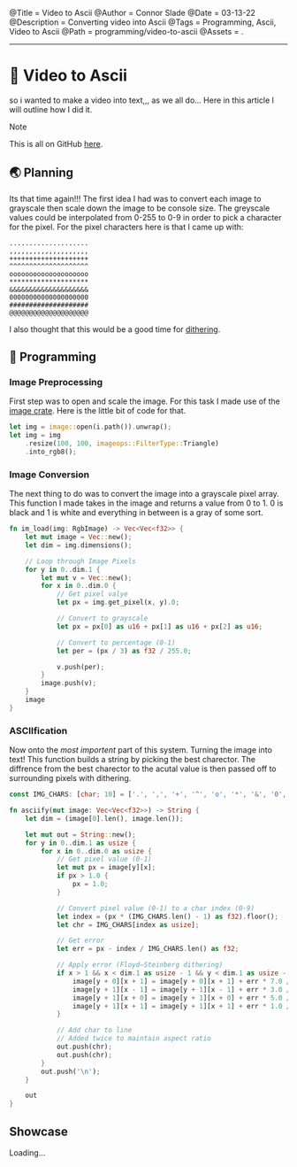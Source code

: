 @Title = Video to Ascii
@Author = Connor Slade
@Date = 03-13-22
@Description = Converting video into Ascii
@Tags = Programming, Ascii, Video to Ascii
@Path = programming/video-to-ascii
@Assets = .

---

# 🎹 Video to Ascii

so i wanted to make a video into text,,, as we all do...
Here in this article I will outline how I did it.

<div ad note>
Note

This is all on GitHub [here][github].

</div>

## 🌏 Planning

Its that time again!!!
The first idea I had was to convert each image to grayscale then scale down the image to be console size.
The greyscale values could be interpolated from 0-255 to 0-9 in order to pick a character for the pixel.
For the pixel characters here is that I came up with:

```
....................
,,,,,,,,,,,,,,,,,,,,
++++++++++++++++++++
^^^^^^^^^^^^^^^^^^^^
oooooooooooooooooooo
********************
&&&&&&&&&&&&&&&&&&&&
00000000000000000000
####################
@@@@@@@@@@@@@@@@@@@@
```

I also thought that this would be a good time for [dithering][dithering].

## 🦔 Programming

### Image Preprocessing

First step was to open and scale the image.
For this task I made use of the [image crate][image-crate].
Here is the little bit of code for that.

```rust
let img = image::open(i.path()).unwrap();
let img = img
    .resize(100, 100, imageops::FilterType::Triangle)
    .into_rgb8();
```

### Image Conversion

The next thing to do was to convert the image into a grayscale pixel array.
This function I made takes in the image and returns a value from 0 to 1.
0 is black and 1 is white and everything in between is a gray of some sort.

```rust
fn im_load(img: RgbImage) -> Vec<Vec<f32>> {
    let mut image = Vec::new();
    let dim = img.dimensions();

    // Loop through Image Pixels
    for y in 0..dim.1 {
        let mut v = Vec::new();
        for x in 0..dim.0 {
            // Get pixel valye
            let px = img.get_pixel(x, y).0;

            // Convert to grayscale
            let px = px[0] as u16 + px[1] as u16 + px[2] as u16;

            // Convert to percentage (0-1)
            let per = (px / 3) as f32 / 255.0;

            v.push(per);
        }
        image.push(v);
    }
    image
}
```

### ASCIIfication

Now onto the _most importent_ part of this system.
Turning the image into text!
This function builds a string by picking the best charector.
The diffrence from the best charector to the acutal value is then passed off to surrounding pixels with dithering.

```rust
const IMG_CHARS: [char; 10] = ['.', ',', '+', '^', 'o', '*', '&', '0', '#', '@'];

fn asciify(mut image: Vec<Vec<f32>>) -> String {
    let dim = (image[0].len(), image.len());

    let mut out = String::new();
    for y in 0..dim.1 as usize {
        for x in 0..dim.0 as usize {
            // Get pixel value (0-1)
            let mut px = image[y][x];
            if px > 1.0 {
                px = 1.0;
            }

            // Convert pixel value (0-1) to a char index (0-9)
            let index = (px * (IMG_CHARS.len() - 1) as f32).floor();
            let chr = IMG_CHARS[index as usize];

            // Get error
            let err = px - index / IMG_CHARS.len() as f32;

            // Apply error (Floyd–Steinberg dithering)
            if x > 1 && x < dim.1 as usize - 1 && y < dim.1 as usize - 1 {
                image[y + 0][x + 1] = image[y + 0][x + 1] + err * 7.0 / 16.0;
                image[y + 1][x - 1] = image[y + 1][x - 1] + err * 3.0 / 16.0;
                image[y + 1][x + 0] = image[y + 1][x + 0] + err * 5.0 / 16.0;
                image[y + 1][x + 1] = image[y + 1][x + 1] + err * 1.0 / 16.0;
            }

            // Add char to line
            // Added twice to maintain aspect ratio
            out.push(chr);
            out.push(chr);
        }
        out.push('\n');
    }

    out
}
```

## Showcase

<div class="show">Loading...</div>

<script>
let e = document.querySelector(".show");

fetch("/writing/assets/programming/video-to-ascii/sayso.txt")
    .then((d) => d.text())
    .then((d) => {
        console.log(d);
    });
</script>

[github]: https://github.com/Basicprogrammer10/ascii-video
[dithering]: https://en.wikipedia.org/wiki/Dither
[image-crate]: https://crates.io/crates/image
